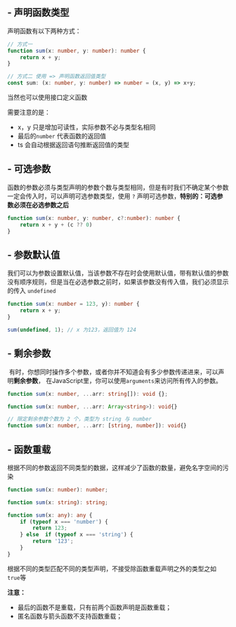 ## - 声明函数类型

声明函数有以下两种方式：
```ts
// 方式一
function sum(x: number, y: number): number {
	return x + y;
}

// 方式二 使用 => 声明函数返回值类型
const sum: (x: number, y: number) => number = (x, y) => x+y;
```
当然也可以使用接口定义函数

需要注意的是：
- x，y 只是增加可读性，实际参数不必与类型名相同
- 最后的`number` 代表函数的返回值
- ts 会自动根据返回语句推断返回值的类型

## - 可选参数
函数的参数必须与类型声明的参数个数与类型相同，但是有时我们不确定某个参数一定会传入时，可以声明可选参数类型，使用 `?` 声明可选参数，**特别的：可选参数必须在必选参数之后**
```ts
function sum(x: number, y: number, c?:number): number {
	return x + y + (c ?? 0)
}
```

## - 参数默认值
我们可以为参数设置默认值，当该参数不存在时会使用默认值，带有默认值的参数没有顺序规则，但是当在必选参数之前时，如果该参数没有传入值，我们必须显示的传入 `undefined`
```ts
function sum(x: number = 123, y): number {
	return x + y;
}

sum(undefined, 1); // x 为123，返回值为 124
```

## - 剩余参数
 有时，你想同时操作多个参数，或者你并不知道会有多少参数传递进来，可以声明**剩余参数**， 在JavaScript里，你可以使用`arguments`来访问所有传入的参数。
```ts
function sum(x: number, ...arr: string[]): void {};

function sum(x: number, ...arr: Array<string>): void{}

// 限定剩余参数个数为 2 个，类型为 string 与 number
function sum(x: number, ...arr: [string, number]): void{}
```

## - 函数重载
根据不同的参数返回不同类型的数据，这样减少了函数的数量，避免名字空间的污染
```ts
function sum(x: number): number;

function sum(x: string): string;

function sum(x: any): any {
	if (typeof x === 'number') {
		return 123;
	} else  if (typeof x === 'string') {
		return '123';
	}
}
```
根据不同的类型匹配不同的类型声明，不接受除函数重载声明之外的类型之如 `true`等

**注意：**
- 最后的函数不是重载，只有前两个函数声明是函数重载；
- 匿名函数与箭头函数不支持函数重载；

